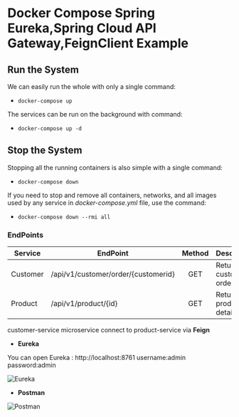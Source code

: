 # Docker Compose Spring Eureka,Spring Cloud API Gateway,FeignClient Example

## Run the System
We can easily run the whole with only a single command:

* `docker-compose up`

The services can be run on the background with command:

* `docker-compose up -d`


## Stop the System
Stopping all the running containers is also simple with a single command:

* `docker-compose down`


If you need to stop and remove all containers, networks, and all images used by any service in <em>docker-compose.yml</em> file, use the command:

* `docker-compose down --rmi all`

### EndPoints ###

| Service       | EndPoint                               | Method | Description                                      |
| ------------- | -----------------------------          | :-----:| ------------------------------------------------ |
| Customer      | /api/v1/customer/order/{customerid}    | GET    | Return customer order detail               	     |
| Product       | /api/v1/product/{id}              	 | GET    | Return product detail                      	 |

customer-service microservice connect to product-service via **Feign**

- **Eureka**

You can open Eureka : http://localhost:8761
username:admin
password:admin

![Eureka](https://github.com/tugayesilyurt/spring-eureka-gateway-example/assets/eureka.png)
	
- **Postman**

![Postman](https://github.com/tugayesilyurt/spring-eureka-gateway-example/assets/postman.png)